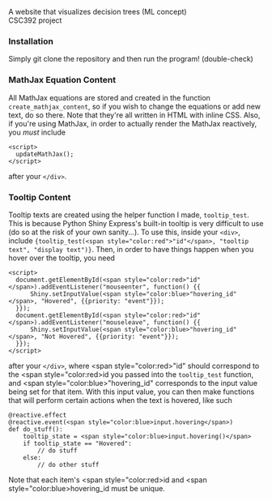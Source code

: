 A website that visualizes decision trees (ML concept)  
CSC392 project

### Installation ###
Simply git clone the repository and then run the program! (double-check)

### MathJax Equation Content ###
All MathJax equations are stored and created in the function ```create_mathjax_content```, so if you wish to change the equations or add new text, do so there.
Note that they're all written in HTML with inline CSS. Also, if you're using MathJax, in order to actually render the MathJax reactively, you *must* include
```
<script>
  updateMathJax();
</script>
```
after your ```</div>```.

### Tooltip Content ###
Tooltip texts are created using the helper function I made, ```tooltip_test```. This is because Python Shiny Express's built-in tooltip is very difficult to use (do so at the risk of your own sanity...).
To use this, inside your ```<div>```, include ```{tooltip_test(<span style="color:red">"id"</span>, "tooltip text", "display text")}```.
Then, in order to have things happen when you hover over the tooltip, you need
```
<script>
  document.getElementById(<span style="color:red>"id"</span>).addEventListener("mouseenter", function() {{
      Shiny.setInputValue(<span style="color:blue>"hovering_id"</span>, "Hovered", {{priority: "event"}});
  }});
  document.getElementById(<span style="color:red>"id"</span>).addEventListener("mouseleave", function() {{
      Shiny.setInputValue(<span style="color:blue>"hovering_id"</span>, "Not Hovered", {{priority: "event"}});
  }});
</script>
```
after your ```</div>```,
where <span style="color:red>"id"</span> should correspond to the <span style="color:red>id</span> you passed into the ```tooltip_test``` function,
and <span style="color:blue>"hovering_id"</span> corresponds to the input value being set for that item.
With this input value, you can then make functions that will perform certain actions when the text is hovered, like such
```
@reactive.effect
@reactive.event(<span style="color:blue>input.hovering</span>)
def do_stuff():
    tooltip_state = <span style="color:blue>input.hovering()</span>
    if tooltip_state == "Hovered":
        // do stuff
    else:
        // do other stuff
```
Note that each item's <span style="color:red>id</span> and <span style="color:blue>hovering_id</span> must be unique.
